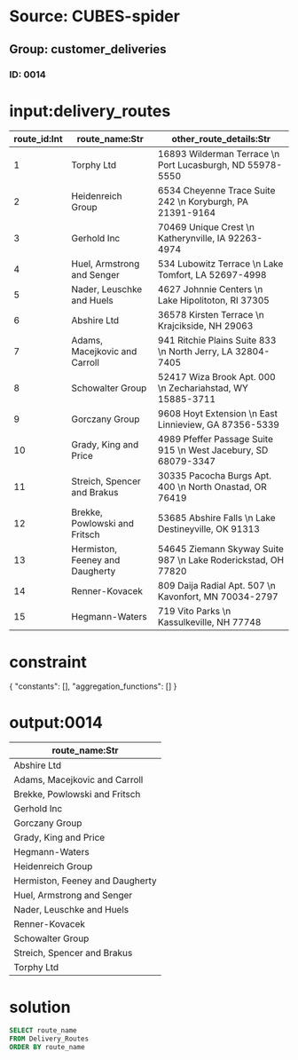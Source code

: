 # Source: CUBES-spider
## Group: customer_deliveries
### ID: 0014

# input:delivery_routes

| route_id:Int | route_name:Str | other_route_details:Str |
|---|---|---|
| 1 | Torphy Ltd | 16893 Wilderman Terrace \n Port Lucasburgh, ND 55978-5550 |
| 2 | Heidenreich Group | 6534 Cheyenne Trace Suite 242 \n Koryburgh, PA 21391-9164 |
| 3 | Gerhold Inc | 70469 Unique Crest \n Katherynville, IA 92263-4974 |
| 4 | Huel, Armstrong and Senger | 534 Lubowitz Terrace \n Lake Tomfort, LA 52697-4998 |
| 5 | Nader, Leuschke and Huels | 4627 Johnnie Centers \n Lake Hipolitoton, RI 37305 |
| 6 | Abshire Ltd | 36578 Kirsten Terrace \n Krajcikside, NH 29063 |
| 7 | Adams, Macejkovic and Carroll | 941 Ritchie Plains Suite 833 \n North Jerry, LA 32804-7405 |
| 8 | Schowalter Group | 52417 Wiza Brook Apt. 000 \n Zechariahstad, WY 15885-3711 |
| 9 | Gorczany Group | 9608 Hoyt Extension \n East Linnieview, GA 87356-5339 |
| 10 | Grady, King and Price | 4989 Pfeffer Passage Suite 915 \n West Jacebury, SD 68079-3347 |
| 11 | Streich, Spencer and Brakus | 30335 Pacocha Burgs Apt. 400 \n North Onastad, OR 76419 |
| 12 | Brekke, Powlowski and Fritsch | 53685 Abshire Falls \n Lake Destineyville, OK 91313 |
| 13 | Hermiston, Feeney and Daugherty | 54645 Ziemann Skyway Suite 987 \n Lake Roderickstad, OH 77820 |
| 14 | Renner-Kovacek | 809 Daija Radial Apt. 507 \n Kavonfort, MN 70034-2797 |
| 15 | Hegmann-Waters | 719 Vito Parks \n Kassulkeville, NH 77748 |

# constraint

{
  "constants": [],
  "aggregation_functions": []
}

# output:0014

| route_name:Str |
|---|
| Abshire Ltd |
| Adams, Macejkovic and Carroll |
| Brekke, Powlowski and Fritsch |
| Gerhold Inc |
| Gorczany Group |
| Grady, King and Price |
| Hegmann-Waters |
| Heidenreich Group |
| Hermiston, Feeney and Daugherty |
| Huel, Armstrong and Senger |
| Nader, Leuschke and Huels |
| Renner-Kovacek |
| Schowalter Group |
| Streich, Spencer and Brakus |
| Torphy Ltd |

# solution

```sql
SELECT route_name
FROM Delivery_Routes
ORDER BY route_name
```
